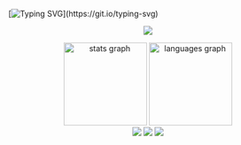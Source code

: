 [![Typing SVG](https://readme-typing-svg.demolab.com/?lines=printf("Hello+World+I'm+Amanda");)](https://git.io/typing-svg)
<p align="center">
  <a href="#">
    <img src="https://skillicons.dev/icons?i=github,java,py,,html,css,c,cpp,c#"/>
  </a>
</p>
<div align="center">
  <img src="https://github-readme-stats.vercel.app/api?username=soobttokky&hide_title=false&hide_rank=false&show_icons=true&include_all_commits=true&count_private=true&disable_animations=false&theme=dark&locale=en&hide_border=false" height="150" alt="stats graph"  />
  <img src="https://github-readme-stats.vercel.app/api/top-langs?username=soobttokky&locale=en&hide_title=false&layout=compact&card_width=320&langs_count=6&theme=dark&hide_border=false" height="150" alt="languages graph"/>
</div>
  <div align="center">
    <a href="mailto:Amandacsilvasy@gmail.com" target="_blank" rel="external"><img src="https://img.shields.io/badge/-Gmail-%23333?style=for-the-badge&logo=gmail&logoColor=white" target="_blank"></a>
    <a href="https://www.linkedin.com/in/amandacavalcantesilva" target="_blank" rel="external"><img src="https://img.shields.io/badge/-LinkedIn-%230077B5?style=for-the-badge&logo=linkedin&logoColor=white" target="_blank"></a> 
    <a href="https://instagram.com/lovelyvillies" target="_blank" rel="external"><img src="https://img.shields.io/badge/-Instagram-%23E4405F?style=for-the-badge&logo=instagram&logoColor=white" target="_blank"></a>
  </div>
